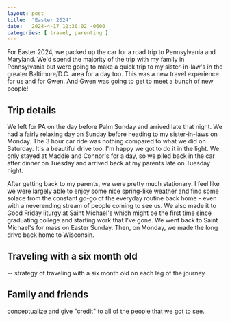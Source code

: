 ```yaml
---
layout: post
title:  "Easter 2024"
date:   2024-4-17 12:30:02 -0600
categories: [ travel, parenting ]
---
```


For Easter 2024, we packed up the car for a road trip to
Pennsylvania and Maryland. We'd spend the majority of 
the trip with my family in Pennsylvania but were going 
to make a quick trip to my sister-in-law's in the greater
Baltimore/D.C. area for a day too. This was a new 
travel experience for us and for Gwen. And Gwen was going
to get to meet a bunch of new people!

## Trip details
We left for PA on the day before Palm Sunday and arrived
late that night. We had a fairly relaxing day on Sunday
before heading to my sister-in-laws on Monday. The 3 
hour car ride was nothing compared to what we did on 
Saturday. It's a beautiful drive too. I'm happy we got
to do it in the light. We only stayed at Maddie and 
Connor's for a day, so we piled back in the car after
dinner on Tuesday and arrived back at my parents late
on Tuesday night.

After getting back to my parents, we were pretty much
stationary. I feel like we were largely able to 
enjoy some nice spring-like weather and find some solace
from the constant go-go of the everyday routine back
home - even with a neverending stream of people coming 
to see us. We also made it to Good Friday liturgy at 
Saint Michael's which might be the first time since 
graduating college and starting work that I've gone.
We went back to Saint Michael's for mass on Easter 
Sunday. Then, on Monday, we made the long drive back
home to Wisconsin. 

## Traveling with a six month old
-- strategy of traveling with a six month old on each leg
of the journey


## Family and friends
conceptualize and give "credit" to all of the people that
we got to see.
